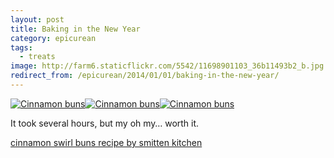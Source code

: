 ```yaml
---
layout: post
title: Baking in the New Year
category: epicurean
tags:
  - treats
image: http://farm6.staticflickr.com/5542/11698901103_36b11493b2_b.jpg
redirect_from: /epicurean/2014/01/01/baking-in-the-new-year/
---
```


<div class="photos">
<a href="http://www.flickr.com/photos/katydecorah/11698901103/" title="Cinnamon buns by katydecorah, on Flickr"><img src="http://farm6.staticflickr.com/5542/11698901103_36b11493b2_b.jpg" class="pop-out" alt="Cinnamon buns"></a><a href="http://www.flickr.com/photos/katydecorah/11699039284/" title="Cinnamon buns by katydecorah, on Flickr"><img src="http://farm4.staticflickr.com/3801/11699039284_3d7e23fe5b_b.jpg" class="img-half" alt="Cinnamon buns"></a><a href="http://www.flickr.com/photos/katydecorah/11699421976/" title="Cinnamon buns by katydecorah, on Flickr"><img src="http://farm4.staticflickr.com/3681/11699421976_cffeb2eab1_b.jpg" class="img-half" alt="Cinnamon buns"></a>
</div>

It took several hours, but my oh my&hellip; worth it.

[cinnamon swirl buns recipe by smitten kitchen](http://smittenkitchen.com/blog/2009/04/cinnamon-swirl-buns-so-much-news/)